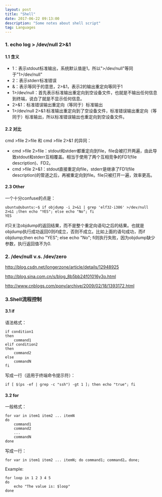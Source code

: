 ```yaml
---
layout: post
title: "Shell"
date: 2017-06-22 09:13:00 
description: "Some notes about shell script"
tag: Languages
---
```



### 1. echo log > /dev/null 2>&1
#### 1.1 含义

- 1：表示stdout标准输出，系统默认值是1，所以">/dev/null"等同于"1>/dev/null"
- 2：表示stderr标准错误
- &：表示等同于的意思，2>&1，表示2的输出重定向等同于1
- 1>/dev/null：首先表示标准输出重定向到空设备文件，也就是不输出任何信息到终端，说白了就是不显示任何信息。
- 2>&1：标准错误输出重定向（等同于）标准输出
- 1>/dev/null 2>&1:标准输出重定向到了空设备文件，标准错误输出重定向（等同于）标准输出，所以标准错误输出也重定向到空设备文件。

#### 2.2 对比
cmd >file 2>file 和 cmd >file 2>&1 的异同：

- cmd >file 2>file：stdout和stderr都重定向到file，file会被打开两遍，由此导致stdout和stderr互相覆盖。相当于使用了两个互相竞争的FD1(file description)、FD2。
- cmd >file 2>&1：stdout直接重定向file，stderr是继承了FD1(file description)的管道之后，再被重定向到file。file只被打开一遍，效率更高。

#### 2.3 Other
一个十分confuse的点是：

	ubuntu@ubuntu:~$ if objdump -i 2>&1 | grep 'elf32-i386' >/dev/null 2>&1 ;then echo "YES"; else echo "No"; fi
	YES

if只关注objdump的返回结果，而不是整个重定向语句之后的结果。也就是objdump执行成功返回0则if成立，否则不成立。比如上面的语句成功，而if objdump;then echo "YES"; else echo "No"; fi则执行失败，因为objdump缺少参数，执行返回值不为0.

### 2. /dev/null v.s. /dev/zero

http://blog.csdn.net/longerzone/article/details/12948925

http://blog.sina.com.cn/s/blog_8b5bb24f01016y3o.html

http://www.cnblogs.com/pony/archive/2009/02/18/1393172.html



### 3.Shell流程控制

#### 3.1 if
语法格式：

	if condition1
	then
	    command1
	elif condition2 
	then 
	    command2
	else
	    commandN
	fi

写成一行（适用于终端命令提示符）：

	if [ $(ps -ef | grep -c "ssh") -gt 1 ]; then echo "true"; fi

#### 3.2 for
一般格式：

	for var in item1 item2 ... itemN
	do
	    command1
	    command2
	    ...
	    commandN
	done

写成一行：

	for var in item1 item2 ... itemN; do command1; command2… done;

Example:

	for loop in 1 2 3 4 5
	do
	    echo "The value is: $loop"
	done



